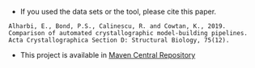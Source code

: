 - If you used the data sets or the tool, please cite this paper.
```
Alharbi, E., Bond, P.S., Calinescu, R. and Cowtan, K., 2019. Comparison of automated crystallographic model-building pipelines. Acta Crystallographica Section D: Structural Biology, 75(12).
```
- This project is available in  <a href="https://search.maven.org/search?q=a:crystallographic-model-building-pipelines-comparison-tool"> Maven Central Repository   </a> 